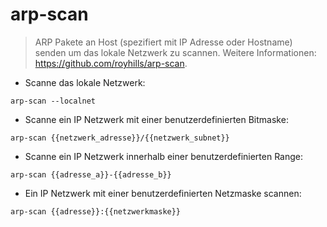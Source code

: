 # arp-scan

> ARP Pakete an Host (spezifiert mit IP Adresse oder Hostname) senden um das lokale Netzwerk zu scannen.
> Weitere Informationen: <https://github.com/royhills/arp-scan>.

- Scanne das lokale Netzwerk:

`arp-scan --localnet`

- Scanne ein IP Netzwerk mit einer benutzerdefinierten Bitmaske:

`arp-scan {{netzwerk_adresse}}/{{netzwerk_subnet}}`

- Scanne ein IP Netzwerk innerhalb einer benutzerdefinierten Range:

`arp-scan {{adresse_a}}-{{adresse_b}}`

- Ein IP Netzwerk mit einer benutzerdefinierten Netzmaske scannen:

`arp-scan {{adresse}}:{{netzwerkmaske}}`
